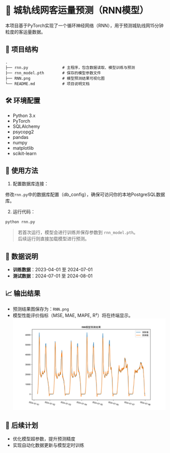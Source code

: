 
# 🚆 城轨线网客运量预测（RNN模型）

本项目基于PyTorch实现了一个循环神经网络（RNN），用于预测城轨线网15分钟粒度的客运量数据。

## 📂 项目结构

```
.
├── rnn.py               # 主程序，包含数据读取、模型训练与预测
├── rnn_model.pth        # 保存的模型参数文件
├── RNN.png              # 模型预测结果可视化图
└── README.md            # 项目说明文档
```

## 🛠️ 环境配置

- Python 3.x
- PyTorch
- SQLAlchemy
- psycopg2
- pandas
- numpy
- matplotlib
- scikit-learn

## 🔧 使用方法

1. 配置数据库连接：

修改`rnn.py`中的数据库配置（db_config），确保可访问你的本地PostgreSQL数据库。

2. 运行代码：

```bash
python rnn.py
```

> 若首次运行，模型会进行训练并保存参数到 `rnn_model.pth`。  
> 后续运行则直接加载模型进行预测。

## 📅 数据说明

- **训练数据**：2023-04-01 至 2024-07-01
- **测试数据**：2024-07-01 至 2024-08-01

## 📈 输出结果

- 预测结果图保存为：`RNN.png`
- 模型性能评价指标（MSE, MAE, MAPE, R²）将在终端显示。
![RNN.png](RNN.png)

## 🚀 后续计划

- 优化模型超参数，提升预测精度
- 实现自动化数据更新与模型定时训练
